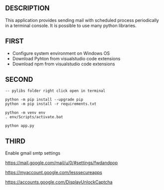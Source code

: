 ## DESCRIPTION

This application provides sending mail with scheduled process periodically in a terminal console. It is possible to use many python libraries.

## FIRST

* Configure system environment on Windows OS
* Download Pyhton from visualstudio code extensions
* Download npm from visualstudio code extensions

## SECOND

```
-- pylibs folder right click open in terminal

python -m pip install --upgrade pip
python -m pip install -r requirements.txt

python -m venv env
. env/Scripts/activate.bat

python app.py

```

## THIRD

Enable gmail smtp settings

https://mail.google.com/mail/u/0/#settings/fwdandpop

https://myaccount.google.com/lesssecureapps

https://accounts.google.com/DisplayUnlockCaptcha
